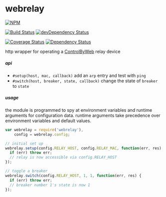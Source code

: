 
# webrelay

[![NPM](https://nodei.co/npm/webrelay.png?compact=true)](https://nodei.co/npm/webrelay/)

[![Build Status](https://travis-ci.org/io-digital/webrelay.svg)](https://travis-ci.org/io-digital/webrelay)
[![devDependency Status](https://david-dm.org/io-digital/webrelay/dev-status.svg)](https://david-dm.org/io-digital/webrelay#info=devDependencies)

[![Coverage Status](https://coveralls.io/repos/io-digital/webrelay/badge.svg?branch=master)](https://coveralls.io/r/io-digital/webrelay?branch=master)
[![Dependency Status](https://david-dm.org/io-digital/webrelay.svg)](https://david-dm.org/io-digital/webrelay)

http wrapper for operating a [ControlByWeb](http://www.controlbyweb.com/) relay device

##### api

- `#setup(host, mac, callback)` add an `arp` entry and test with `ping`
- `#switch(host, breaker, state, callback)` change the state of `breaker` to `state`

##### usage

the module is programmed to spy at environment variables and runtime arguments for configuration data. runtime arguments take precedence over environment variables and default values.

```js
var webrelay = require('webrelay'),
    config = webrelay.config;

// initial set up
webrelay.setup(config.RELAY_HOST, config.RELAY_MAC, function(err, res) {
  if (err) throw err;
  // relay is now accessible via config.RELAY_HOST
});

// toggle a breaker
webrelay.switch(config.RELAY_HOST, 1, 1, function(err, res) {
  if (err) throw err;
  // breaker number 1's state is now 1
});
```
